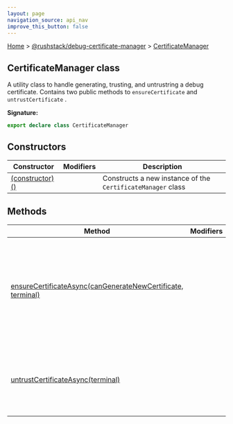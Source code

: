 ```yaml
---
layout: page
navigation_source: api_nav
improve_this_button: false
---
```



[Home](./index.md) &gt; [@rushstack/debug-certificate-manager](./debug-certificate-manager.md) &gt; [CertificateManager](./debug-certificate-manager.certificatemanager.md)

## CertificateManager class

A utility class to handle generating, trusting, and untrustring a debug certificate. Contains two public methods to `ensureCertificate` and `untrustCertificate` .

<b>Signature:</b>

```typescript
export declare class CertificateManager
```

## Constructors

|  Constructor | Modifiers | Description |
|  --- | --- | --- |
|  [(constructor)()](./debug-certificate-manager.certificatemanager._constructor_.md) |  | Constructs a new instance of the <code>CertificateManager</code> class |

## Methods

|  Method | Modifiers | Description |
|  --- | --- | --- |
|  [ensureCertificateAsync(canGenerateNewCertificate, terminal)](./debug-certificate-manager.certificatemanager.ensurecertificateasync.md) |  | Get a dev certificate from the store, or optionally, generate a new one and trust it if one doesn't exist in the store. |
|  [untrustCertificateAsync(terminal)](./debug-certificate-manager.certificatemanager.untrustcertificateasync.md) |  | Attempt to locate a previously generated debug certificate and untrust it. |
